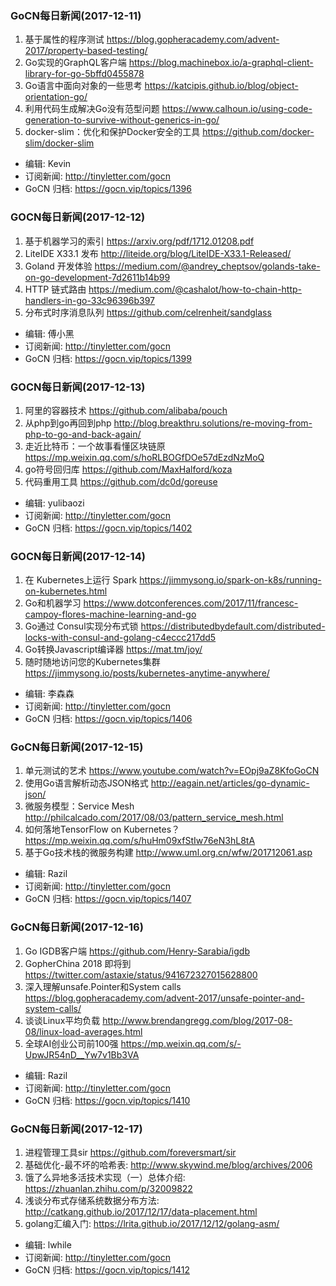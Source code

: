 ### GoCN每日新闻(2017-12-11)

1. 基于属性的程序测试 https://blog.gopheracademy.com/advent-2017/property-based-testing/
2. Go实现的GraphQL客户端 https://blog.machinebox.io/a-graphql-client-library-for-go-5bffd0455878
3. Go语言中面向对象的一些思考 https://katcipis.github.io/blog/object-orientation-go/
4. 利用代码生成解决Go没有范型问题 https://www.calhoun.io/using-code-generation-to-survive-without-generics-in-go/
5. docker-slim：优化和保护Docker安全的工具 https://github.com/docker-slim/docker-slim

* 编辑: Kevin
* 订阅新闻: http://tinyletter.com/gocn
* GoCN 归档: https://gocn.vip/topics/1396

### GOCN每日新闻(2017-12-12)

1. 基于机器学习的索引 https://arxiv.org/pdf/1712.01208.pdf
2. LiteIDE X33.1 发布 http://liteide.org/blog/LiteIDE-X33.1-Released/
3. Goland 开发体验 https://medium.com/@andrey_cheptsov/golands-take-on-go-development-7d2611b14b99
4. HTTP 链式路由 https://medium.com/@cashalot/how-to-chain-http-handlers-in-go-33c96396b397
5. 分布式时序消息队列 https://github.com/celrenheit/sandglass

* 编辑: 傅小黑
* 订阅新闻: http://tinyletter.com/gocn
* GoCN 归档: https://gocn.vip/topics/1399

### GOCN每日新闻(2017-12-13)

1. 阿里的容器技术 https://github.com/alibaba/pouch
2. 从php到go再回到php http://blog.breakthru.solutions/re-moving-from-php-to-go-and-back-again/
3. 走近比特币：一个故事看懂区块链原 https://mp.weixin.qq.com/s/hoRLBOGfDOe57dEzdNzMoQ
4. go符号回归库 https://github.com/MaxHalford/koza
5. 代码重用工具 https://github.com/dc0d/goreuse

* 编辑: yulibaozi
* 订阅新闻: http://tinyletter.com/gocn
* GoCN 归档: https://gocn.vip/topics/1402

### GOCN每日新闻(2017-12-14)

1. 在 Kubernetes上运行 Spark https://jimmysong.io/spark-on-k8s/running-on-kubernetes.html
2. Go和机器学习 https://www.dotconferences.com/2017/11/francesc-campoy-flores-machine-learning-and-go
3. Go通过 Consul实现分布式锁 https://distributedbydefault.com/distributed-locks-with-consul-and-golang-c4eccc217dd5
4. Go转换Javascript编译器 https://mat.tm/joy/
5. 随时随地访问您的Kubernetes集群 https://jimmysong.io/posts/kubernetes-anytime-anywhere/

* 编辑: 李森森
* 订阅新闻: http://tinyletter.com/gocn
* GoCN 归档: https://gocn.vip/topics/1406

### GoCN每日新闻(2017-12-15)

1. 单元测试的艺术 https://www.youtube.com/watch?v=EOpj9aZ8KfoGoCN
2. 使用Go语言解析动态JSON格式 http://eagain.net/articles/go-dynamic-json/
3. 微服务模型：Service Mesh http://philcalcado.com/2017/08/03/pattern_service_mesh.html
4. 如何落地TensorFlow on Kubernetes？ https://mp.weixin.qq.com/s/huHm09xfStIw76eN3hL8tA
5. 基于Go技术栈的微服务构建 http://www.uml.org.cn/wfw/201712061.asp

* 编辑: Razil
* 订阅新闻: http://tinyletter.com/gocn
* GoCN 归档: https://gocn.vip/topics/1407

### GoCN每日新闻(2017-12-16)

1. Go IGDB客户端 https://github.com/Henry-Sarabia/igdb
2. GopherChina 2018 即将到 https://twitter.com/astaxie/status/941672327015628800
3. 深入理解unsafe.Pointer和System calls https://blog.gopheracademy.com/advent-2017/unsafe-pointer-and-system-calls/
4. 谈谈Linux平均负载 http://www.brendangregg.com/blog/2017-08-08/linux-load-averages.html
5. 全球AI创业公司前100强 https://mp.weixin.qq.com/s/-UpwJR54nD__Yw7v1Bb3VA

* 编辑: Razil
* 订阅新闻: http://tinyletter.com/gocn
* GoCN 归档: https://gocn.vip/topics/1410

### GoCN每日新闻(2017-12-17)

1. 进程管理工具sir https://github.com/foreversmart/sir
2. 基础优化-最不坏的哈希表: http://www.skywind.me/blog/archives/2006
3. 饿了么异地多活技术实现（一）总体介绍: https://zhuanlan.zhihu.com/p/32009822
4. 浅谈分布式存储系统数据分布方法: http://catkang.github.io/2017/12/17/data-placement.html
5. golang汇编入门: https://lrita.github.io/2017/12/12/golang-asm/

* 编辑: lwhile
* 订阅新闻: http://tinyletter.com/gocn
* GoCN 归档: https://gocn.vip/topics/1412
